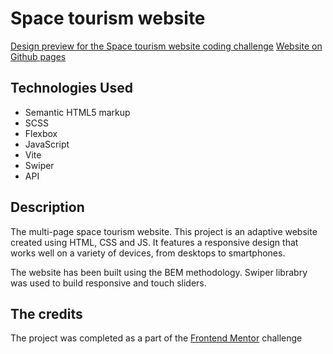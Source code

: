 # Space tourism website

[Design preview for the Space tourism website coding challenge](https://www.figma.com/file/3Ik0wnnAVJKSfsZXfC3J7n/space-tourism-website?mode=dev)
[Website on Github pages](https://sobbaka.github.io/space-tourism-website/)

## Technologies Used

- Semantic HTML5 markup
- SCSS
- Flexbox
- JavaScript
- Vite
- Swiper
- API

## Description

The multi-page space tourism website. This project is an adaptive website created using HTML, CSS and JS. It features a responsive design that works well on a variety of devices, from desktops to smartphones.

The website has been built using the BEM methodology. Swiper librabry was used to build responsive and touch sliders.

## The credits

The project was completed as a part of the [Frontend Mentor](https://www.frontendmentor.io) challenge
